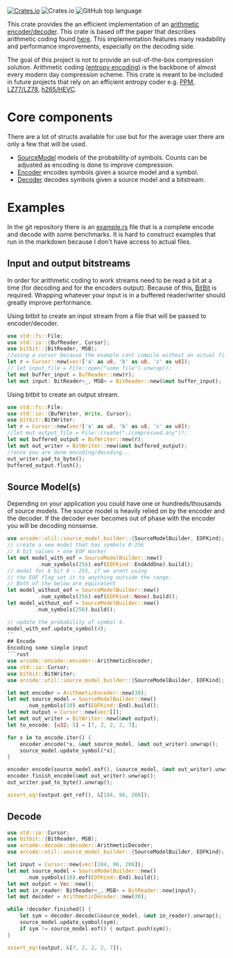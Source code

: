 [![Crates.io](https://img.shields.io/crates/v/arcode?color=blueviolet)](https://crates.io/crates/arcode)
![Crates.io](https://img.shields.io/crates/l/arcode) 
![GitHub top language](https://img.shields.io/github/languages/top/cgburgess/arcode-rs?color=orange)

This crate provides the an efficient implementation of
an [arithmetic encoder/decoder](https://en.wikipedia.org/wiki/Arithmetic_coding). This crate is based off the paper
that describes arithmetic coding found [here](https://web.stanford.edu/class/ee398a/handouts/papers/WittenACM87ArithmCoding.pdf).
This implementation features many readability and performance improvements, especially on the decoding side.

The goal of this project is not to provide an out-of-the-box compression solution.
Arithmetic coding ([entropy encoding](https://en.wikipedia.org/wiki/Entropy_encoding)) is the backbone of almost every
modern day compression scheme. This crate is meant to be included in future projects that rely on an efficient entropy
coder e.g. [PPM](https://en.wikipedia.org/wiki/Prediction_by_partial_matching), [LZ77/LZ78](https://en.wikipedia.org/wiki/LZ77_and_LZ78),
[h265/HEVC](https://en.wikipedia.org/wiki/High_Efficiency_Video_Coding).

# Core components
There are a lot of structs available for use but for the average user there are only a few that will be used.
- [SourceModel](util/source_model/struct.SourceModel.html) models of the probability of symbols. Counts can be adjusted
as encoding is done to improve compression.
- [Encoder](encode/encoder/struct.ArithmeticEncoder.html) encodes symbols given a source model and a symbol.
- [Decoder](decode/decoder/struct.ArithmeticDecoder.html) decodes symbols given a source model and a bitstream.

# Examples
In the git repository there is an [example.rs](https://github.com/Dakati/arithmetic-rs/blob/master/example/example.rs)
file that is a complete
encode and decode with some benchmarks. It is hard to construct examples that
run in the markdown because I don't have access to actual files.
## Input and output bitstreams
In order for arithmetic coding to work streams need to be read a bit at a time (for decoding and for the encoders output).
Because of this, [BitBit](https://docs.rs/bitbit) is required. Wrapping whatever your input is in a buffered reader/writer
should greatly improve performance.

Using bitbit to create an input stream from a file that will be passed to encoder/decoder.
```rust
use std::fs::File;
use std::io::{BufReader, Cursor};
use bitbit::{BitReader, MSB};
//using a cursor because the example cant compile without an actual file
let r = Cursor::new(vec!['a' as u8, 'b' as u8, 'c' as u8]);
// let input_file = File::open("some file").unwrap();
let mut buffer_input = BufReader::new(r);
let mut input: BitReader<_, MSB> = BitReader::new(&mut buffer_input);
```
Using bitbit to create an output stream.
```rust
use std::fs::File;
use std::io::{BufWriter, Write, Cursor};
use bitbit::BitWriter;
let r = Cursor::new(vec!['a' as u8, 'b' as u8, 'c' as u8]);
//let mut output_file = File::create("./compressed.any")?;
let mut buffered_output = BufWriter::new(r);
let mut out_writer = BitWriter::new(&mut buffered_output);
//once you are done encoding/decoding...
out_writer.pad_to_byte();
buffered_output.flush();
```

## Source Model(s)
Depending on your application you could have one or hundreds/thousands of source models.
The source model is heavily relied on by the encoder and the decoder. If the decoder ever becomes
out of phase with the encoder you will be decoding nonsense.

```rust
use arcode::util::source_model_builder::{SourceModelBuilder, EOFKind};
// create a new model that has symbols 0-256
// 8 bit values + one EOF marker
let mut model_with_eof = SourceModelBuilder::new()
          .num_symbols(256).eof(EOFKind::EndAddOne).build();
// model for 8 bit 0 - 255, if we arent using
// the EOF flag set it to anything outside the range.
// Both of the below are equivalent
let model_without_eof = SourceModelBuilder::new()
          .num_symbols(256).eof(EOFKind::None).build();
let model_without_eof = SourceModelBuilder::new()
         .num_symbols(256).build();

// update the probability of symbol 4.
model_with_eof.update_symbol(4);
``
## Encode
Encoding some simple input
```rust
use arcode::encode::encoder::ArithmeticEncoder;
use std::io::Cursor;
use bitbit::BitWriter;
use arcode::util::source_model_builder::{SourceModelBuilder, EOFKind};

let mut encoder = ArithmeticEncoder::new(30);
let mut source_model = SourceModelBuilder::new()
      .num_symbols(10).eof(EOFKind::End).build();
let mut output = Cursor::new(vec![]);
let mut out_writer = BitWriter::new(&mut output);
let to_encode: [u32; 5] = [7, 2, 2, 2, 7];

for x in to_encode.iter() {
    encoder.encode(*x, &mut source_model, &mut out_writer).unwrap();
    source_model.update_symbol(*x);
}

encoder.encode(source_model.eof(), &source_model, &mut out_writer).unwrap();
encoder.finish_encode(&mut out_writer).unwrap();
out_writer.pad_to_byte().unwrap();

assert_eq!(output.get_ref(), &[184, 96, 208]);
```
## Decode
```rust
use std::io::Cursor;
use bitbit::{BitReader, MSB};
use arcode::decode::decoder::ArithmeticDecoder;
use arcode::util::source_model_builder::{SourceModelBuilder, EOFKind};

let input = Cursor::new(vec![184, 96, 208]);
let mut source_model = SourceModelBuilder::new()
      .num_symbols(10).eof(EOFKind::End).build();
let mut output = Vec::new();
let mut in_reader: BitReader<_, MSB> = BitReader::new(input);
let mut decoder = ArithmeticDecoder::new(30);

while !decoder.finished() {
    let sym = decoder.decode(&source_model, &mut in_reader).unwrap();
    source_model.update_symbol(sym);
    if sym != source_model.eof() { output.push(sym)};
}

assert_eq!(output, &[7, 2, 2, 2, 7]);
```
